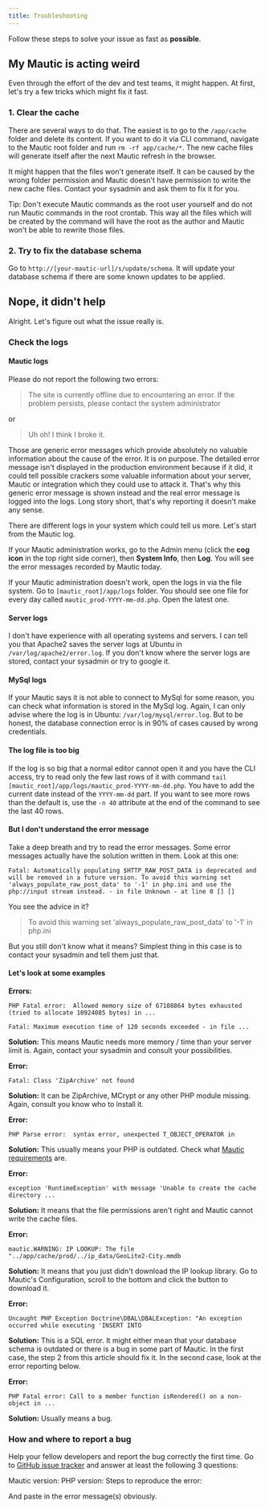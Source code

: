 ```yaml
---
title: Troubleshooting
---
```


Follow these steps to solve your issue as fast as **possible**.

## My Mautic is acting weird

Even through the effort of the dev and test teams, it might happen. At first, let's try a few tricks which might fix it fast.

### 1. Clear the cache

There are several ways to do that. The easiest is to go to the `/app/cache` folder and delete its content. If you want to do it via CLI command, navigate to the Mautic root folder and run `rm -rf app/cache/*`. The new cache files will generate itself after the next Mautic refresh in the browser.

It might happen that the files won't generate itself. It can be caused by the wrong folder permission and Mautic doesn't have permission to write the new cache files. Contact your sysadmin and ask them to fix it for you.

Tip: Don't execute Mautic commands as the root user yourself and do not run Mautic commands in the root crontab. This way all the files which will be created by the command will have the root as the author and Mautic won't be able to rewrite those files.

### 2. Try to fix the database schema

Go to `http://[your-mautic-url]/s/update/schema`. It will update your database schema if there are some known updates to be applied.

## Nope, it didn't help

Alright. Let's figure out what the issue really is.

### Check the logs

#### Mautic logs

Please do not report the following two errors:

> The site is currently offline due to encountering an error. If the problem persists, please contact the system administrator

or

> Uh oh! I think I broke it.

Those are generic error messages which provide absolutely no valuable information about the cause of the error. It is on purpose. The detailed error message isn't displayed in the production environment because if it did, it could tell possible crackers some valuable information about your server, Mautic or integration which they could use to attack it. That's why this generic error message is shown instead and the real error message is logged into the logs. Long story short, that's why reporting it doesn't make any sense.

There are different logs in your system which could tell us more. Let's start from the Mautic log.

If your Mautic administration works, go to the Admin menu (click the __cog icon__ in the top right side corner), then __System Info__, then __Log__. You will see the error messages recorded by Mautic today.

If your Mautic administration doesn't work, open the logs in via the file system. Go to `[mautic_root]/app/logs` folder. You should see one file for every day called `mautic_prod-YYYY-mm-dd.php`. Open the latest one.

#### Server logs

I don't have experience with all operating systems and servers. I can tell you that Apache2 saves the server logs at Ubuntu in `/var/log/apache2/error.log`. If you don't know where the server logs are stored, contact your sysadmin or try to google it.

#### MySql logs

If your Mautic says it is not able to connect to MySql for some reason, you can check what information is stored in the MySql log. Again, I can only advise where the log is in Ubuntu: `/var/log/mysql/error.log`. But to be honest, the database connection error is in 90% of cases caused by wrong credentials.

#### The log file is too big

If the log is so big that a normal editor cannot open it and you have the CLI access, try to read only the few last rows of it with command `tail [mautic_root]/app/logs/mautic_prod-YYYY-mm-dd.php`. You have to add the current date instead of the `YYYY-mm-dd` part. If you want to see more rows than the default is, use the `-n 40` attribute at the end of the command to see the last 40 rows.

#### But I don't understand the error message

Take a deep breath and try to read the error messages. Some error messages actually have the solution written in them. Look at this one:

```
Fatal: Automatically populating $HTTP_RAW_POST_DATA is deprecated and will be removed in a future version. To avoid this warning set 'always_populate_raw_post_data' to '-1' in php.ini and use the php://input stream instead. - in file Unknown - at line 0 [] []
```

You see the advice in it?

> To avoid this warning set 'always_populate_raw_post_data' to '-1' in php.ini

But you still don't know what it means? Simplest thing in this case is to contact your sysadmin and tell them just that.

#### Let's look at some examples

__Errors:__
```
PHP Fatal error:  Allowed memory size of 67108864 bytes exhausted (tried to allocate 10924085 bytes) in ...
```
```
Fatal: Maximum execution time of 120 seconds exceeded - in file ...
```
__Solution:__
This means Mautic needs more memory / time than your server limit is. Again, contact your sysadmin and consult your possibilities.

__Error:__
```
Fatal: Class 'ZipArchive' not found
```
__Solution:__
It can be ZipArchive, MCrypt or any other PHP module missing. Again, consult you know who to install it.

__Error:__
```
PHP Parse error:  syntax error, unexpected T_OBJECT_OPERATOR in
```
__Solution:__
This usually means your PHP is outdated. Check what [Mautic requirements](../../../../index.phputic.org/download/requirements/) are.

__Error:__
```
exception 'RuntimeException' with message 'Unable to create the cache directory ...
```
__Solution:__
It means that the file permissions aren't right and Mautic cannot write the cache files.

__Error:__
```
mautic.WARNING: IP LOOKUP: The file "../app/cache/prod/../ip_data/GeoLite2-City.mmdb
```
__Solution:__
It means that you just didn't download the IP lookup library. Go to Mautic's Configuration, scroll to the bottom and click the button to download it.

__Error:__
```
Uncaught PHP Exception Doctrine\DBAL\DBALException: "An exception occurred while executing 'INSERT INTO
```
__Solution:__
This is a SQL error. It might either mean that your database schema is outdated or there is a bug in some part of Mautic. In the first case, the step 2 from this article should fix it. In the second case, look at the error reporting below.

__Error:__
```
PHP Fatal error: Call to a member function isRendered() on a non-object in ...
```
__Solution:__
Usually means a bug.

### How and where to report a bug

Help your fellow developers and report the bug correctly the first time. Go to [GitHub issue tracker](../../../../index.php.com/mautic/mautic/issues) and answer at least the following 3 questions:

Mautic version:
PHP version:
Steps to reproduce the error:

And paste in the error message(s) obviously.
